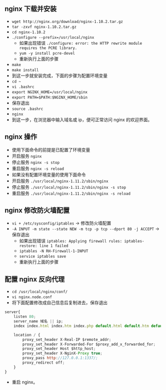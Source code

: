 ## nginx 下载并安装
- `wget http://nginx.org/download/nginx-1.10.2.tar.gz`
- `tar -zxvf nginx-1.10.2.tar.gz`
- `cd nginx-1.10.2`
- `./configure --prefix=/usr/local/nginx`
    - 如果出现错误 `./configure: error: the HTTP rewrite module requires the PCRE library.`
    - `yum -y install pcre-devel`
    - 重新执行上面的步骤
- `make`
- `make install` 
- 到这一步就安装完成，下面的步骤为配置环境变量
- `cd ~`
- `vi .bashrc`
- `export NGINX_HOME=/usr/local/nginx`
- `export PATH=$PATH:$NGINX_HOME/sbin`
- 保存退出
- `source .bashrc`
- `nginx`
- 到这一步，在浏览器中输入域名或 ip，便可正常访问 nginx 的欢迎界面。

## nginx 操作
- 使用下面命令的前提是已配置了环境变量
- 开启服务 `nginx`
- 停止服务 `nginx -s stop`
- 重启服务 `nginx -s reload`
- 如果没有配置环境变量的使用下面命令
- 开启服务 `./usr/local/nginx-1.11.2/sbin/nginx`
- 停止服务 `./usr/local/nginx-1.11.2/sbin/nginx -s stop`
- 重启服务 `./usr/local/nginx-1.11.2/sbin/nginx -s reload`

## nginx 修改防火墙配置
- `vi + /etc/sysconfig/iptables` -> 修改防火墙配置
- `-A INPUT -m state --state NEW -m tcp -p tcp --dport 80 -j ACCEPT` -> 保存退出
    - 如果出现错误 `iptables: Applying firewall rules: iptables-restore: line 1 failed`
    - `iptables -N RH-Firewall-1-INPUT`
    - `service iptables save`
    - 重新执行上面的步骤

## 配置 nginx 反向代理
- `cd /usr/local/nginx/conf/`
- `vi nginx.node.conf`
- 将下面配置修改成自己信息后复制进去，保存退出
```javascript
server{  
    listen 80;  
    server_name 域名 || ip;  
    index index.html index.htm index.php default.html default.htm default.php;

    location / {  
        proxy_set_header X-Real-IP $remote_addr;  
        proxy_set_header X-Forwarded-For $proxy_add_x_forwarded_for;  
        proxy_set_header Host $http_host;  
        proxy_set_header X-NginX-Proxy true;  
        proxy_pass http://127.0.0.1:1337/;  
        proxy_redirect off;  
    }
}
```
- 重启 nginx。